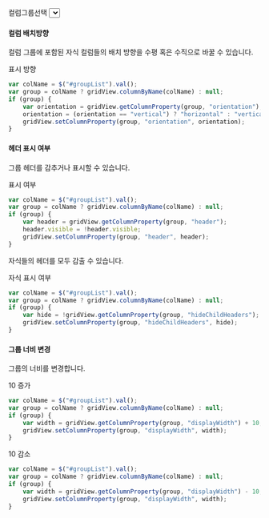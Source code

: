 컬럼그룹선택 <select id="groupList"></select>

#### 컬럼 배치방향

컬럼 그룹에 포함된 자식 컬럼들의 배치 방향을 수평 혹은 수직으로 바꿀 수 있습니다.

<a class="btn primary small round lowercase" id="btnToggleOrientation">표시 방향</a>

```js
var colName = $("#groupList").val();     
var group = colName ? gridView.columnByName(colName) : null;
if (group) {
    var orientation = gridView.getColumnProperty(group, "orientation");
    orientation = (orientation == "vertical") ? "horizontal" : "vertical";
    gridView.setColumnProperty(group, "orientation", orientation);
}
```

#### 헤더 표시 여부

그룹 헤더를 감추거나 표시할 수 있습니다.

<a class="btn primary small round lowercase" id="btnToggleHeaderVisible">표시 여부</a>

```js
var colName = $("#groupList").val();     
var group = colName ? gridView.columnByName(colName) : null;
if (group) {
    var header = gridView.getColumnProperty(group, "header");
    header.visible = !header.visible;
    gridView.setColumnProperty(group, "header", header);
}

```

자식들의 헤더를 모두 감출 수 있습니다.

<a class="btn primary small round lowercase" id="btnToggleHideChildHeaders">자식 표시 여부</a>

```js
var colName = $("#groupList").val();     
var group = colName ? gridView.columnByName(colName) : null;
if (group) {
    var hide = !gridView.getColumnProperty(group, "hideChildHeaders");
    gridView.setColumnProperty(group, "hideChildHeaders", hide);
}
```

#### 그룹 너비 변경

그룹의 너비를 변경합니다.

<a class="btn primary small round lowercase" id="btnIncWidth">10 증가</a>

```js
var colName = $("#groupList").val();     
var group = colName ? gridView.columnByName(colName) : null;
if (group) {
    var width = gridView.getColumnProperty(group, "displayWidth") + 10;
    gridView.setColumnProperty(group, "displayWidth", width);
}
```

<a class="btn primary small round lowercase" id="btnDecWidth">10 감소</a>

```js
var colName = $("#groupList").val();     
var group = colName ? gridView.columnByName(colName) : null;
if (group) {
    var width = gridView.getColumnProperty(group, "displayWidth") - 10;
    gridView.setColumnProperty(group, "displayWidth", width);
}
```


<script>
function createGroupList(grid) {
  var names = grid.getGroupNames();
  var list = $("#groupList");
  
  $.map(names, function (c) {
    $("<option />", { value: c, text: c }).appendTo(list);
  });
} 

$("#btnToggleOrientation").click(function() { 
  var colName = $("#groupList").val();     
  var group = colName ? gridView.columnByName(colName) : null;
  if (group) {
      var orientation = gridView.getColumnProperty(group, "orientation");
      orientation = (orientation == "vertical") ? "horizontal" : "vertical";
      gridView.setColumnProperty(group, "orientation", orientation);
  }
});

$("#btnToggleHeaderVisible").click(function() { 
  var colName = $("#groupList").val();     
  var group = colName ? gridView.columnByName(colName) : null;
  if (group) {
      var header = gridView.getColumnProperty(group, "header");
      header.visible = !header.visible;
      gridView.setColumnProperty(group, "header", header);
  }
});

$("#btnToggleHideChildHeaders").click(function() { 
  var colName = $("#groupList").val();     
  var group = colName ? gridView.columnByName(colName) : null;
  if (group) {
      var hide = !gridView.getColumnProperty(group, "hideChildHeaders");
      gridView.setColumnProperty(group, "hideChildHeaders", hide);
  }
});

$("#btnIncWidth").click(function() { 
  var colName = $("#groupList").val();     
  var group = colName ? gridView.columnByName(colName) : null;
  if (group) {
      var width = gridView.getColumnProperty(group, "displayWidth") + 10;
      gridView.setColumnProperty(group, "displayWidth", width);
  }
});
$("#btnDecWidth").click(function() { 
  var colName = $("#groupList").val();     
  var group = colName ? gridView.columnByName(colName) : null;
  if (group) {
      var width = gridView.getColumnProperty(group, "displayWidth") - 10;
      gridView.setColumnProperty(group, "displayWidth", width);
  }
});
</script>

